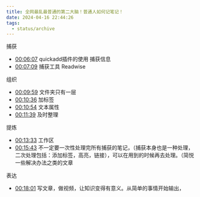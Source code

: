 ```yaml
---
title: 全网最乱最普通的第二大脑！普通人如何记笔记！
date: 2024-04-16 22:44:26
tags:
  - status/archive
---
```


捕获
- [00:06:07](https://www.bilibili.com/video/BV1Y6421u7f2/?t=367.834639#t=06:07.83) quickadd插件的使用 捕获信息
- [00:07:09](https://www.bilibili.com/video/BV1Y6421u7f2/?t=429.852549#t=07:09.85) 捕获工具 Readwise

组织
- [00:09:59](https://www.bilibili.com/video/BV1Y6421u7f2/?t=599.25945#t=09:59.26) 文件夹只有一层
- [00:10:36](https://www.bilibili.com/video/BV1Y6421u7f2/?t=636.491078#t=10:36.49) 加标签
- [00:10:54](https://www.bilibili.com/video/BV1Y6421u7f2/?t=654.840999#t=10:54.84) 文本属性
- [00:11:39](https://www.bilibili.com/video/BV1Y6421u7f2/?t=699.275633#t=11:39.28) 及时整理

提炼
- [00:13:33](https://www.bilibili.com/video/BV1Y6421u7f2/?t=813.261685#t=13:33.26) 工作区
- [00:15:43](https://www.bilibili.com/video/BV1Y6421u7f2/?t=943.510266#t=15:43.51) 不一定要一次性处理完所有捕获的笔记，（捕获本身也是一种处理，二次处理包括：添加标签，高亮，链接），可以在用到的时候再去处理。（简悦一些解决办法之类的文章

表达
- [00:18:01](https://www.bilibili.com/video/BV1Y6421u7f2/?t=1081.807916#t=18:01.81) 写文章，做视频，让知识变得有意义。从简单的事情开始输出，
